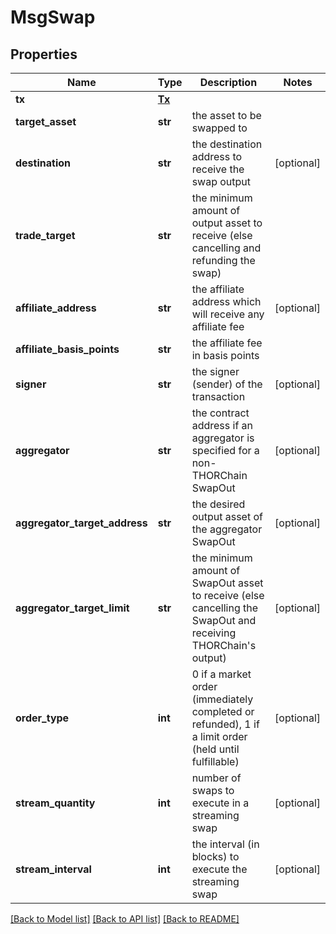 # MsgSwap

## Properties
Name | Type | Description | Notes
------------ | ------------- | ------------- | -------------
**tx** | [**Tx**](Tx.md) |  | 
**target_asset** | **str** | the asset to be swapped to | 
**destination** | **str** | the destination address to receive the swap output | [optional] 
**trade_target** | **str** | the minimum amount of output asset to receive (else cancelling and refunding the swap) | 
**affiliate_address** | **str** | the affiliate address which will receive any affiliate fee | [optional] 
**affiliate_basis_points** | **str** | the affiliate fee in basis points | 
**signer** | **str** | the signer (sender) of the transaction | [optional] 
**aggregator** | **str** | the contract address if an aggregator is specified for a non-THORChain SwapOut | [optional] 
**aggregator_target_address** | **str** | the desired output asset of the aggregator SwapOut | [optional] 
**aggregator_target_limit** | **str** | the minimum amount of SwapOut asset to receive (else cancelling the SwapOut and receiving THORChain&#x27;s output) | [optional] 
**order_type** | **int** | 0 if a market order (immediately completed or refunded), 1 if a limit order (held until fulfillable) | [optional] 
**stream_quantity** | **int** | number of swaps to execute in a streaming swap | [optional] 
**stream_interval** | **int** | the interval (in blocks) to execute the streaming swap | [optional] 

[[Back to Model list]](../README.md#documentation-for-models) [[Back to API list]](../README.md#documentation-for-api-endpoints) [[Back to README]](../README.md)


